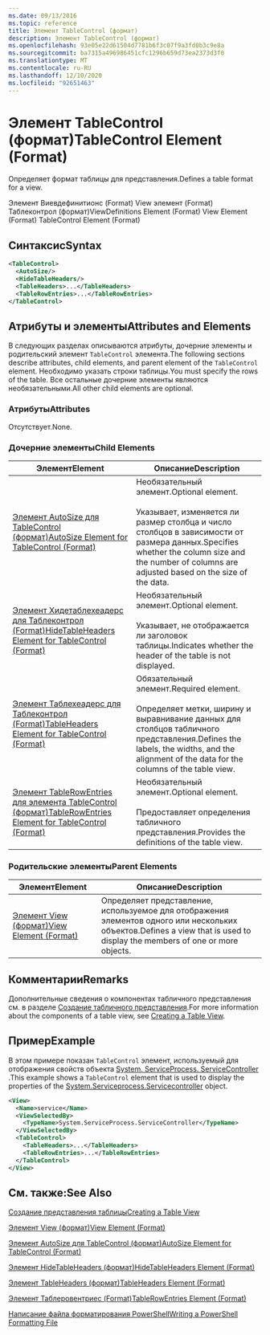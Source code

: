 ```yaml
---
ms.date: 09/13/2016
ms.topic: reference
title: Элемент TableControl (формат)
description: Элемент TableControl (формат)
ms.openlocfilehash: 93e05e22d61504d7781b6f3c07f9a3fd0b3c9e8a
ms.sourcegitcommit: ba7315a496986451cfc1296b659d73ea2373d3f0
ms.translationtype: MT
ms.contentlocale: ru-RU
ms.lasthandoff: 12/10/2020
ms.locfileid: "92651463"
---
```

# <a name="tablecontrol-element-format"></a><span data-ttu-id="66d23-103">Элемент TableControl (формат)</span><span class="sxs-lookup"><span data-stu-id="66d23-103">TableControl Element (Format)</span></span>

<span data-ttu-id="66d23-104">Определяет формат таблицы для представления.</span><span class="sxs-lookup"><span data-stu-id="66d23-104">Defines a table format for a view.</span></span>

<span data-ttu-id="66d23-105">Элемент Виевдефинитионс (Format) View элемент (Format) Таблеконтрол (формат)</span><span class="sxs-lookup"><span data-stu-id="66d23-105">ViewDefinitions Element (Format) View Element (Format) TableControl Element (Format)</span></span>

## <a name="syntax"></a><span data-ttu-id="66d23-106">Синтаксис</span><span class="sxs-lookup"><span data-stu-id="66d23-106">Syntax</span></span>

```xml
<TableControl>
  <AutoSize/>
  <HideTableHeaders/>
  <TableHeaders>...</TableHeaders>
  <TableRowEntries>...</TableRowEntries>
</TableControl>

```

## <a name="attributes-and-elements"></a><span data-ttu-id="66d23-107">Атрибуты и элементы</span><span class="sxs-lookup"><span data-stu-id="66d23-107">Attributes and Elements</span></span>

<span data-ttu-id="66d23-108">В следующих разделах описываются атрибуты, дочерние элементы и родительский элемент `TableControl` элемента.</span><span class="sxs-lookup"><span data-stu-id="66d23-108">The following sections describe attributes, child elements, and parent element of the `TableControl` element.</span></span> <span data-ttu-id="66d23-109">Необходимо указать строки таблицы.</span><span class="sxs-lookup"><span data-stu-id="66d23-109">You must specify the rows of the table.</span></span> <span data-ttu-id="66d23-110">Все остальные дочерние элементы являются необязательными.</span><span class="sxs-lookup"><span data-stu-id="66d23-110">All other child elements are optional.</span></span>

### <a name="attributes"></a><span data-ttu-id="66d23-111">Атрибуты</span><span class="sxs-lookup"><span data-stu-id="66d23-111">Attributes</span></span>

<span data-ttu-id="66d23-112">Отсутствует.</span><span class="sxs-lookup"><span data-stu-id="66d23-112">None.</span></span>

### <a name="child-elements"></a><span data-ttu-id="66d23-113">Дочерние элементы</span><span class="sxs-lookup"><span data-stu-id="66d23-113">Child Elements</span></span>

|<span data-ttu-id="66d23-114">Элемент</span><span class="sxs-lookup"><span data-stu-id="66d23-114">Element</span></span>|<span data-ttu-id="66d23-115">Описание</span><span class="sxs-lookup"><span data-stu-id="66d23-115">Description</span></span>|
|-------------|-----------------|
|[<span data-ttu-id="66d23-116">Элемент AutoSize для TableControl (формат)</span><span class="sxs-lookup"><span data-stu-id="66d23-116">AutoSize Element for TableControl (Format)</span></span>](./autosize-element-for-tablecontrol-format.md)|<span data-ttu-id="66d23-117">Необязательный элемент.</span><span class="sxs-lookup"><span data-stu-id="66d23-117">Optional element.</span></span><br /><br /> <span data-ttu-id="66d23-118">Указывает, изменяется ли размер столбца и число столбцов в зависимости от размера данных.</span><span class="sxs-lookup"><span data-stu-id="66d23-118">Specifies whether the column size and the number of columns are adjusted based on the size of the data.</span></span>|
|[<span data-ttu-id="66d23-119">Элемент Хидетаблехеадерс для Таблеконтрол (Format)</span><span class="sxs-lookup"><span data-stu-id="66d23-119">HideTableHeaders Element for TableControl (Format)</span></span>](./hidetableheaders-element-format.md)|<span data-ttu-id="66d23-120">Необязательный элемент.</span><span class="sxs-lookup"><span data-stu-id="66d23-120">Optional element.</span></span><br /><br /> <span data-ttu-id="66d23-121">Указывает, не отображается ли заголовок таблицы.</span><span class="sxs-lookup"><span data-stu-id="66d23-121">Indicates whether the header of the table is not displayed.</span></span>|
|[<span data-ttu-id="66d23-122">Элемент Таблехеадерс для Таблеконтрол (Format)</span><span class="sxs-lookup"><span data-stu-id="66d23-122">TableHeaders Element for TableControl (Format)</span></span>](./tableheaders-element-format.md)|<span data-ttu-id="66d23-123">Обязательный элемент.</span><span class="sxs-lookup"><span data-stu-id="66d23-123">Required element.</span></span><br /><br /> <span data-ttu-id="66d23-124">Определяет метки, ширину и выравнивание данных для столбцов табличного представления.</span><span class="sxs-lookup"><span data-stu-id="66d23-124">Defines the labels, the widths, and the alignment of the data for the columns of the table view.</span></span>|
|[<span data-ttu-id="66d23-125">Элемент TableRowEntries для элемента TableControl (формат)</span><span class="sxs-lookup"><span data-stu-id="66d23-125">TableRowEntries Element for TableControl (Format)</span></span>](./tablerowentries-element-for-tablecontrol-format.md)|<span data-ttu-id="66d23-126">Необязательный элемент.</span><span class="sxs-lookup"><span data-stu-id="66d23-126">Optional element.</span></span><br /><br /> <span data-ttu-id="66d23-127">Предоставляет определения табличного представления.</span><span class="sxs-lookup"><span data-stu-id="66d23-127">Provides the definitions of the table view.</span></span>|

### <a name="parent-elements"></a><span data-ttu-id="66d23-128">Родительские элементы</span><span class="sxs-lookup"><span data-stu-id="66d23-128">Parent Elements</span></span>

|<span data-ttu-id="66d23-129">Элемент</span><span class="sxs-lookup"><span data-stu-id="66d23-129">Element</span></span>|<span data-ttu-id="66d23-130">Описание</span><span class="sxs-lookup"><span data-stu-id="66d23-130">Description</span></span>|
|-------------|-----------------|
|[<span data-ttu-id="66d23-131">Элемент View (формат)</span><span class="sxs-lookup"><span data-stu-id="66d23-131">View Element (Format)</span></span>](./view-element-format.md)|<span data-ttu-id="66d23-132">Определяет представление, используемое для отображения элементов одного или нескольких объектов.</span><span class="sxs-lookup"><span data-stu-id="66d23-132">Defines a view that is used to display the members of one or more objects.</span></span>|

## <a name="remarks"></a><span data-ttu-id="66d23-133">Комментарии</span><span class="sxs-lookup"><span data-stu-id="66d23-133">Remarks</span></span>

<span data-ttu-id="66d23-134">Дополнительные сведения о компонентах табличного представления см. в разделе [Создание табличного представления](./creating-a-table-view.md).</span><span class="sxs-lookup"><span data-stu-id="66d23-134">For more information about the components of a table view, see [Creating a Table View](./creating-a-table-view.md).</span></span>

## <a name="example"></a><span data-ttu-id="66d23-135">Пример</span><span class="sxs-lookup"><span data-stu-id="66d23-135">Example</span></span>

<span data-ttu-id="66d23-136">В этом примере показан `TableControl` элемент, используемый для отображения свойств объекта [System. ServiceProcess. ServiceController](/dotnet/api/System.ServiceProcess.ServiceController) .</span><span class="sxs-lookup"><span data-stu-id="66d23-136">This example shows a `TableControl` element that is used to display the properties of the [System.Serviceprocess.Servicecontroller](/dotnet/api/System.ServiceProcess.ServiceController) object.</span></span>

```xml
<View>
  <Name>service</Name>
  <ViewSelectedBy>
    <TypeName>System.ServiceProcess.ServiceController</TypeName>
  </ViewSelectedBy>
  <TableControl>
    <TableHeaders>...</TableHeaders>
    <TableRowEntries>...</TableRowEntries>
  </TableControl>
</View>

```

## <a name="see-also"></a><span data-ttu-id="66d23-137">См. также:</span><span class="sxs-lookup"><span data-stu-id="66d23-137">See Also</span></span>

[<span data-ttu-id="66d23-138">Создание представления таблицы</span><span class="sxs-lookup"><span data-stu-id="66d23-138">Creating a Table View</span></span>](./creating-a-table-view.md)

[<span data-ttu-id="66d23-139">Элемент View (формат)</span><span class="sxs-lookup"><span data-stu-id="66d23-139">View Element (Format)</span></span>](./view-element-format.md)

[<span data-ttu-id="66d23-140">Элемент AutoSize для TableControl (формат)</span><span class="sxs-lookup"><span data-stu-id="66d23-140">AutoSize Element for TableControl (Format)</span></span>](./autosize-element-for-tablecontrol-format.md)

[<span data-ttu-id="66d23-141">Элемент HideTableHeaders (формат)</span><span class="sxs-lookup"><span data-stu-id="66d23-141">HideTableHeaders Element (Format)</span></span>](./hidetableheaders-element-format.md)

[<span data-ttu-id="66d23-142">Элемент TableHeaders (формат)</span><span class="sxs-lookup"><span data-stu-id="66d23-142">TableHeaders Element (Format)</span></span>](./tableheaders-element-format.md)

[<span data-ttu-id="66d23-143">Элемент Таблеровентриес (Format)</span><span class="sxs-lookup"><span data-stu-id="66d23-143">TableRowEntries Element (Format)</span></span>](./tablerowentries-element-for-tablecontrol-format.md)

[<span data-ttu-id="66d23-144">Написание файла форматирования PowerShell</span><span class="sxs-lookup"><span data-stu-id="66d23-144">Writing a PowerShell Formatting File</span></span>](./writing-a-powershell-formatting-file.md)
